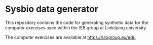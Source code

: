 # Sysbio data generator

This repository contains the code for generating synthetic data for the computer exercises used within the ISB group at Linköping university. 

The computer exercises are available at https://isbgroup.eu/edu 